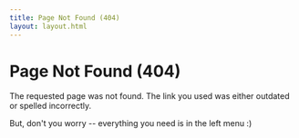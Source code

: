 ```yaml
---
title: Page Not Found (404)
layout: layout.html
---
```


# Page Not Found (404)

The requested page was not found. The link you used was either outdated or spelled incorrectly.

But, don't you worry -- everything you need is in the left menu :)
